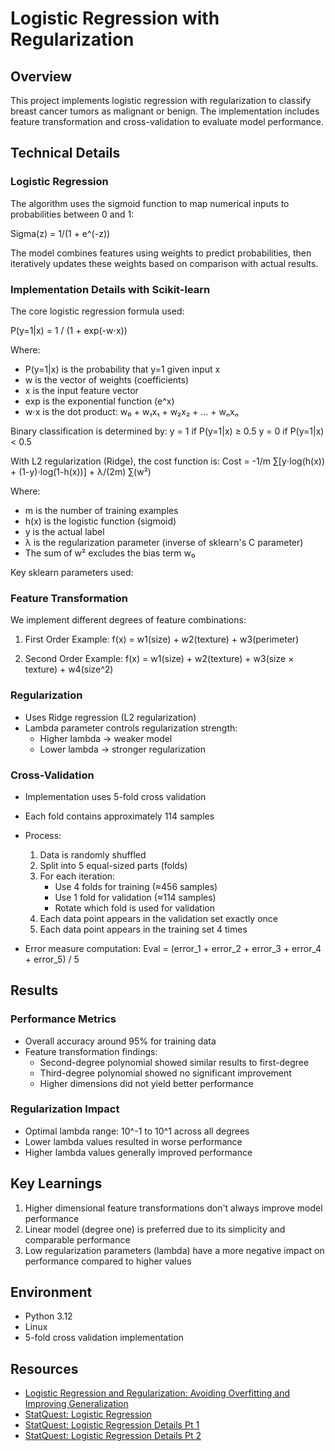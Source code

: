 # Logistic Regression with Regularization

## Overview
This project implements logistic regression with regularization to classify breast cancer tumors as malignant or benign. The implementation includes feature transformation and cross-validation to evaluate model performance.

## Technical Details

### Logistic Regression
The algorithm uses the sigmoid function to map numerical inputs to probabilities between 0 and 1:

Sigma(z) = 1/(1 + e^(-z))

The model combines features using weights to predict probabilities, then iteratively updates these weights based on comparison with actual results.

### Implementation Details with Scikit-learn
The core logistic regression formula used:

P(y=1|x) = 1 / (1 + exp(-w⋅x))

Where:
- P(y=1|x) is the probability that y=1 given input x
- w is the vector of weights (coefficients)
- x is the input feature vector
- exp is the exponential function (e^x)
- w⋅x is the dot product: w₀ + w₁x₁ + w₂x₂ + ... + wₙxₙ

Binary classification is determined by:
y = 1 if P(y=1|x) ≥ 0.5
y = 0 if P(y=1|x) < 0.5

With L2 regularization (Ridge), the cost function is:
Cost = -1/m ∑[y⋅log(h(x)) + (1-y)⋅log(1-h(x))] + λ/(2m) ∑(w²)

Where:
- m is the number of training examples
- h(x) is the logistic function (sigmoid)
- y is the actual label
- λ is the regularization parameter (inverse of sklearn's C parameter)
- The sum of w² excludes the bias term w₀

Key sklearn parameters used:

### Feature Transformation
We implement different degrees of feature combinations:

1. First Order Example:
f(x) = w1(size) + w2(texture) + w3(perimeter)

2. Second Order Example:
f(x) = w1(size) + w2(texture) + w3(size × texture) + w4(size^2)

### Regularization
- Uses Ridge regression (L2 regularization)
- Lambda parameter controls regularization strength:
  - Higher lambda → weaker model
  - Lower lambda → stronger regularization

### Cross-Validation
- Implementation uses 5-fold cross validation
- Each fold contains approximately 114 samples
- Process:
  1. Data is randomly shuffled
  2. Split into 5 equal-sized parts (folds)
  3. For each iteration:
     - Use 4 folds for training (≈456 samples)
     - Use 1 fold for validation (≈114 samples)
     - Rotate which fold is used for validation
  4. Each data point appears in the validation set exactly once
  5. Each data point appears in the training set 4 times

- Error measure computation:
Eval = (error_1 + error_2 + error_3 + error_4 + error_5) / 5

## Results

### Performance Metrics
- Overall accuracy around 95% for training data
- Feature transformation findings:
  - Second-degree polynomial showed similar results to first-degree
  - Third-degree polynomial showed no significant improvement
  - Higher dimensions did not yield better performance

### Regularization Impact
- Optimal lambda range: 10^-1 to 10^1 across all degrees
- Lower lambda values resulted in worse performance
- Higher lambda values generally improved performance

## Key Learnings
1. Higher dimensional feature transformations don't always improve model performance
2. Linear model (degree one) is preferred due to its simplicity and comparable performance
3. Low regularization parameters (lambda) have a more negative impact on performance compared to higher values

## Environment
- Python 3.12
- Linux
- 5-fold cross validation implementation

## Resources
- [Logistic Regression and Regularization: Avoiding Overfitting and Improving Generalization](https://medium.com/@rithpansanga/logistic-regression-and-regularization-avoiding-overfitting-and-improving-generalization-e9afdcddd09d)
- [StatQuest: Logistic Regression](https://www.youtube.com/watch?v=Q81RR3yKn30)
- [StatQuest: Logistic Regression Details Pt 1](https://www.youtube.com/watch?v=yIYKR4sgzI8)
- [StatQuest: Logistic Regression Details Pt 2](https://www.youtube.com/watch?v=yIYKR4sgzI8)
